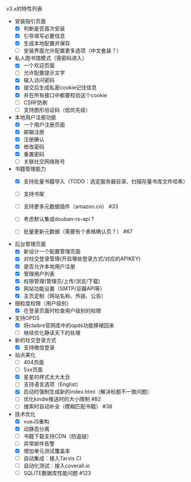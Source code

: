 v3.x的特性列表
* 安装指引页面
  - [x] 判断是否首次安装
  - [x] 引导填写必要信息
  - [x] 生成本地配置并保存
  - [ ] 安装界面允许配置更多选项（中文套装？）

* 私人图书馆模式（需密码进入）
  -  [x] 一个欢迎页面
  -  [ ] 允许配置提示文字
  -  [x] 输入访问密码
  -  [x] 提交后生成私密cookie记住信息
  -  [x] 并在所有接口中都要校验这个cookie
  -  [ ] CSRF防刷
  -  [ ] 支持图形验证码（低优先级）

* 本地用户注册功能
  -  [x] 一个用户注册页面
  -  [x] 邮箱注册
  -  [x] 注册确认
  -  [x] 修改密码
  -  [x] 重置密码
  -  [ ] 关联社交网络账号

* 书籍管理能力
  -  [x] 支持批量书籍导入（TODO：选定服务器目录、扫描存量书库文件哈希）
  -  [ ] 支持书架
  -  [ ] 支持更多元数据插件（amazon.cn） #33
  -  [ ] 考虑默认集成douban-rs-api ?
  -  [ ] 批量更新元数据（需要有个表格确认页？） #67


* 后台管理页面
  -  [x] 新设计一个配置管理页面
  -  [x] 对社交登录管理(开启哪些登录方式/对应的APIKEY)
  -  [x] 是否允许本地用户注册
  -  [x] 管理用户列表
  -  [x] 权限管理(管理员/上传/浏览/下载)
  -  [x] 网站功能设置（SMTP/豆瓣API等）
  -  [x] 主页定制（网站名称、外链、公告）

* 细粒度权限（用户级别）
  -  [x] 在登录页面时检查用户级别的权限

* 支持OPDS
  -  [x] 将claibre官网库中的opds功能移植回来
  -  [ ] 继续优化静读天下的处理

* 新的社交登录方式
  -  [x] 支持微信登录

* 站点美化
  -  [ ] 404页面
  -  [ ] 5xx页面
  -  [x] 星星的样式太大太丑
  -  [ ] 支持语言选项（Englist）
  -  [x] 启动时强制生成新的index.html（解决标题不一致问题）
  -  [ ] 优化kindle推送时的大小限制 #82
  -  [ ] 搜索时自动补全（模糊匹配书籍） #38

* 技术优化
  -  [x] vueJS重构
  -  [x] 动静态分离
  -  [ ] 书籍下载支持CDN（防盗链）
  -  [ ] 异常邮件告警
  -  [x] 增加单元测试覆盖率
  -  [ ] 自动集成：接入Tarvis CI
  -  [ ] 自动化测试：接入coverall.io
  -  [ ] SQLITE数据库性能问题 #123
